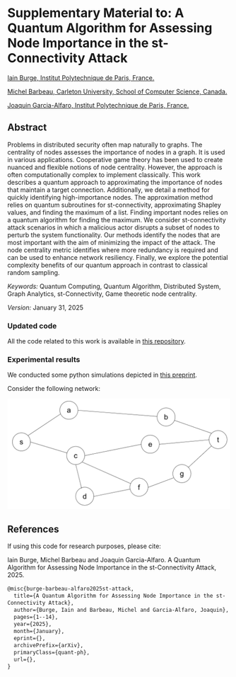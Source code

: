 Supplementary Material to: A Quantum Algorithm for Assessing Node Importance in the st-Connectivity Attack
===

<a href="https://github.com/iain-burge/iain-burge">Iain Burge, Institut Polytechnique de Paris, France.</a>

<a href="https://carleton.ca/scs/people/michel-barbeau/">Michel Barbeau, Carleton University, School of Computer Science, Canada.</a>

<a href="http://j.mp/jgalfaro">Joaquin Garcia-Alfaro, Institut Polytechnique de Paris, France.</a>

## Abstract

Problems in distributed security often map naturally to graphs. The
centrality of nodes assesses the importance of nodes in a graph. It is
used in various applications. Cooperative game theory has been used to
create nuanced and flexible notions of node centrality. However, the
approach is often computationally complex to implement classically.
This work describes a quantum approach to approximating the importance
of nodes that maintain a target connection. Additionally, we detail a
method for quickly identifying high-importance nodes. The
approximation method relies on quantum subroutines for
st-connectivity, approximating Shapley values, and finding the maximum
of a list. Finding important nodes relies on a quantum algorithm for
finding the maximum. We consider st-connectivity attack scenarios in
which a malicious actor disrupts a subset of nodes to perturb the
system functionality. Our methods identify the nodes that are most
important with the aim of minimizing the impact of the attack. The
node centrality metric identifies where more redundancy is required
and can be used to enhance network resiliency. Finally, we explore the
potential complexity benefits of our quantum approach in contrast to
classical random sampling.

*Keywords:* Quantum Computing, Quantum Algorithm, Distributed System,
Graph Analytics, st-Connectivity, Game theoretic node centrality.

*Version:* January 31, 2025

### Updated code

All the code related to this work is available in <a href="https://github.com/iain-burge/quantum_st-attack/tree/main/code">this repository</a>.

### Experimental results

We conducted some python simulations depicted in <a href="https://github.com/iain-burge/quantum_st-attack/blob/main/paper/preprint-arxiv.pdf">this preprint</a>.

Consider the following network:

![](img/network.png?raw=true)



## References

If using this code for research purposes, please cite:

Iain Burge, Michel Barbeau and Joaquin Garcia-Alfaro. A Quantum Algorithm for Assessing Node Importance in the st-Connectivity Attack, 2025.

```
@misc{burge-barbeau-alfaro2025st-attack,
  title={A Quantum Algorithm for Assessing Node Importance in the st-Connectivity Attack},
  author={Burge, Iain and Barbeau, Michel and Garcia-Alfaro, Joaquin},
  pages={1--14},
  year={2025},
  month={January},
  eprint={},
  archivePrefix={arXiv},
  primaryClass={quant-ph},
  url={},
}
```




